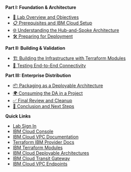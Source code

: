**Part I: Foundation & Architecture**
- [🔎 Lab Overview and Objectives](./00-getting-started.md)
- [📋 Prerequisites and IBM Cloud Setup](./01-prerequisites-and-setup.md)
- [🌐 Understanding the Hub-and-Spoke Architecture](./02-understanding-hub-spoke-fundamentals.md)
- [🛠️ Preparing for Deployment](./03-preparing-for-deployment.md)

**Part II: Building & Validation**
- [🏗️ Building the Infrastructure with Terraform Modules](./04-building-with-terraform-modules.md)
- [🧪 Testing End-to-End Connectivity](./05-testing-connectivity-applications.md)

**Part III: Enterprise Distribution**
- [📦 Packaging as a Deployable Architecture](./06-packaging-as-deployable-architecture.md)
- [🌍 Consuming the DA in a Project](./07-consuming-da-multi-environment.md)
- [✅ Final Review and Cleanup](./08-final-review-cleanup.md)
- [🏁 Conclusion and Next Steps](./09-conclusion.md)

**Quick Links**
- [Lab Sign In](https://ibm.biz/txc-lab-env)
- [IBM Cloud Console](https://cloud.ibm.com)
- [IBM Cloud VPC Documentation](https://cloud.ibm.com/docs/vpc)
- [Terraform IBM Provider Docs](https://registry.terraform.io/providers/IBM-Cloud/ibm/latest/docs)
- [IBM Terraform Modules](https://github.com/terraform-ibm-modules)
- [IBM Cloud Deployable Architectures](https://cloud.ibm.com/docs/secure-enterprise?topic=secure-enterprise-understand-module-da)
- [IBM Cloud Transit Gateway](https://cloud.ibm.com/docs/transit-gateway)
- [IBM Cloud VPC Endpoints](https://cloud.ibm.com/docs/vpc?topic=vpc-about-vpe)
